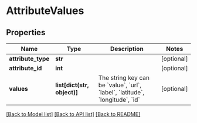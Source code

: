 # AttributeValues

## Properties
Name | Type | Description | Notes
------------ | ------------- | ------------- | -------------
**attribute_type** | **str** |  | [optional] 
**attribute_id** | **int** |  | [optional] 
**values** | **list[dict(str, object)]** | The string key can be &#x60;value&#x60;, &#x60;url&#x60;, &#x60;label&#x60;, &#x60;latitude&#x60;, &#x60;longitude&#x60;, &#x60;id&#x60; | [optional] 

[[Back to Model list]](../README.md#documentation-for-models) [[Back to API list]](../README.md#documentation-for-api-endpoints) [[Back to README]](../README.md)

